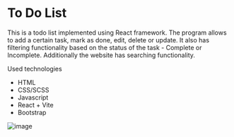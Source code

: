 # To Do List
This is a todo list implemented using React framework. The program allows to add a certain task, mark as done, edit, delete or update. It also has filtering functionality based on the status of the task - Complete or Incomplete. Additionally the website has searching functionality. 

Used technologies
* HTML
* CSS/SCSS
* Javascript
* React + Vite
* Bootstrap

![image](https://github.com/user-attachments/assets/dedf7ce0-d742-4dd3-8a84-e232d243f2b9)











